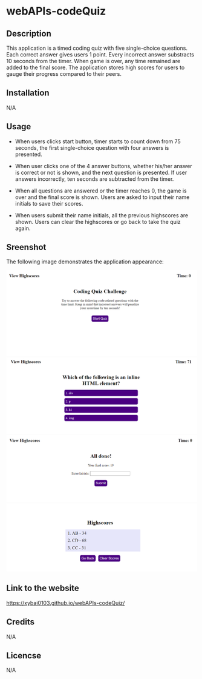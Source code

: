 # webAPIs-codeQuiz

## Description

This application is a timed coding quiz with five single-choice questions. Each correct answer gives users 1 point. Every incorrect answer substracts 10 seconds from the timer. When game is over, any time remained are added to the final score. The application stores high scores for users to gauge their progress compared to their peers. 

## Installation

N/A

## Usage

* When users clicks start button, timer starts to count down from 75 seconds, the first single-choice question with four answers is presented.

* When user clicks one of the 4 answer buttons, whether his/her answer is correct or not is shown, and the next question is presented.
  If user answers incorrectly, ten seconds are subtracted from the timer.

* When all questions are answered or the timer reaches 0, the game is over and the final score is shown. Users are asked to input their name initials to save their scores.

* When users submit their name initials, all the previous highscores are shown. Users can clear the highscores or go back to take the quiz again.

## Sreenshot

The following image demonstrates the application appearance:

![ScreenShot](./assets/images/04-webAPIs-codeQuiz-1.png)
![ScreenShot](./assets/images/04-webAPIs-codeQuiz-2.png)
![ScreenShot](./assets/images/04-webAPIs-codeQuiz-3.png)
![ScreenShot](./assets/images/04-webAPIs-codeQuiz-4.png)

## Link to the website

https://xybai0103.github.io/webAPIs-codeQuiz/

## Credits

N/A

## Licencse

N/A